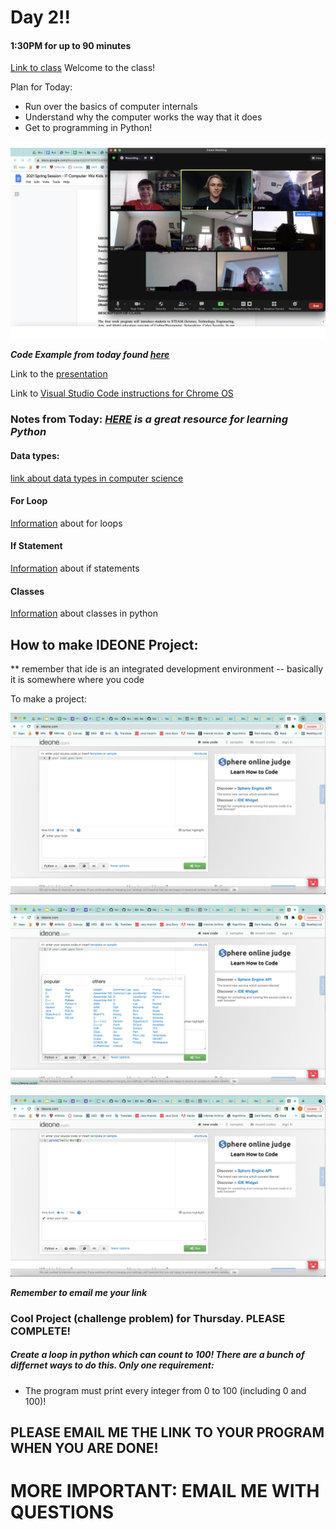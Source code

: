 # Day 2!!
#### 1:30PM for up to 90 minutes

[Link to class](https://sps.zoom.us/j/94771799518)
Welcome to the class!

Plan for Today:
- Run over the basics of computer internals
- Understand why the computer works the way that it does
- Get to programming in Python!


![happy coders!](/formatting/Day2Materials/class1.png)


___Code Example from today found [here](https://ideone.com/CLD7lC)___

Link to the [presentation](https://docs.google.com/presentation/d/1cjUm7ueHbfwnGbKYGCGVsT9LFXuwEN5WT4k5RUMG2iY/edit?usp=sharing)

Link to [Visual Studio Code instructions for Chrome OS](https://www.windowscentral.com/how-install-microsoft-visual-studio-code-chromebook)


### Notes from Today: ___[HERE](https://www.w3schools.com/python/) is a great resource for learning Python___

#### Data types:
[link about data types in computer science](https://www.bbc.co.uk/bitesize/guides/zwmbgk7/revision/3)

#### For Loop
[Information](https://www.w3schools.com/python/python_for_loops.asp) about for loops

#### If Statement
[Information](https://www.w3schools.com/python/python_conditions.asp) about if statements

#### Classes
[Information](https://www.w3schools.com/python/python_classes.asp) about classes in python


## How to make IDEONE Project:

** remember that ide is an integrated development environment -- basically it is somewhere where you code

To make a project:

![image](/formatting/Day2Materials/instructions1.png)

![image2](/formatting/Day2Materials/instructions2.png)

![image3](/formatting/Day2Materials/instructions3.png)

___Remember to email me your link___

### Cool Project (challenge problem) for Thursday. PLEASE COMPLETE!

##### Create a loop in python which can count to 100! There are a bunch of differnet ways to do this. Only one requirement:
- The program must print every integer from 0 to 100 (including 0 and 100)! 

## PLEASE EMAIL ME THE LINK TO YOUR PROGRAM WHEN YOU ARE DONE!
# MORE IMPORTANT: EMAIL ME WITH QUESTIONS 
